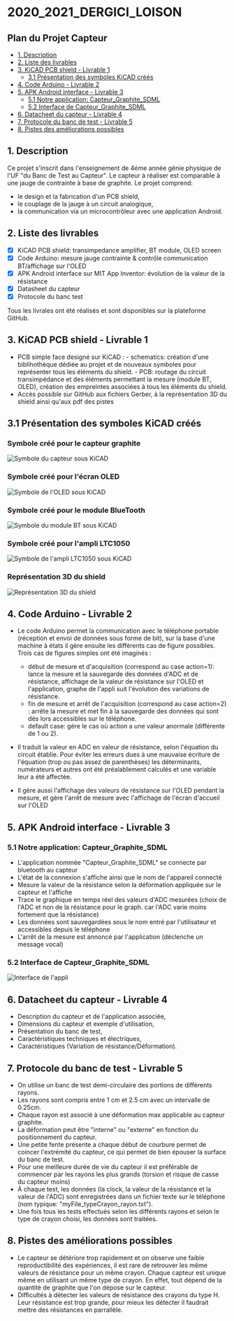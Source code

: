 # 2020_2021_DERGICI_LOISON


## Plan du Projet Capteur

  - [1. Description](#1-description)
  - [2. Liste des livrables](#2-liste-des-livrables)
  - [3. KiCAD PCB shield - Livrable 1](#3-kicad-pcb-shield---livrable-1)
    - [3.1 Présentation des symboles KiCAD créés](#31-présentation-des-symboles-kicad-créés)
  - [4. Code Arduino - Livrable 2](#4-code-arduino---livrable-2)
  - [5. APK Android interface - Livrable 3](#5-apk-android-interface---livrable-3)
    - [5.1 Notre application: Capteur_Graphite_SDML](#51-notre-application-capteur_graphite_sdml)
    - [5.2 Interface de Capteur_Graphite_SDML](#52-interface-de-capteur_graphite_sdml)
  - [6. Datacheet du capteur - Livrable 4](#6-datacheet-du-capteur---livrable-4)
  - [7. Protocole du banc de test - Livrable 5](#7-protocole-du-banc-de-test---livrable-5)
  - [8. Pistes des améliorations possibles](#8-pistes-des-améliorations-possibles)



## 1. Description 

Ce projet s'inscrit dans l'enseignement de 4éme année génie physique de l'UF "du Banc de Test au Capteur".
Le capteur à réaliser est comparable à une jauge de contrainte à base de graphite.
Le projet comprend:
 - le design et la fabrication d'un PCB shield, 
 - le couplage de la jauge à un circuit analogique, 
 - la communication via un microcontrôleur avec une application Android. 



## 2. Liste des livrables

- [x] KiCAD PCB shield: transimpedance amplifier, BT module, OLED screen
- [x] Code Arduino: mesure jauge contrainte & contrôle communication BT/affichage sur l'OLED
- [x] APK Android interface sur MIT App Inventor: évolution de la valeur de la résistance
- [x] Datasheet du capteur
- [x] Protocole du banc test

Tous les livrales ont été réalisés et sont disponibles sur la plateforme GitHub.


## 3. KiCAD PCB shield - Livrable 1

- PCB simple face designé sur KiCAD : 
       - schematics: création d'une biblihothèque dédiée au projet et de nouveaux symboles pour représenter tous les éléments du shield.
       - PCB: routage du circuit transimpédance et des éléments permettant la mesure (module BT, OLED), création des empreintes associées à tous les éléments du shield.
- Accès possible sur GitHub aux fichiers Gerber, à la représentation 3D du shield ainsi qu'aux pdf des pistes


## 3.1 Présentation des symboles KiCAD créés

### Symbole créé pour le capteur graphite
![Symbole du capteur sous KiCAD](Images/Symbole_Capteur_KiCAD.png)

### Symbole créé pour l'écran OLED
![Symbole de l'OLED sous KiCAD](Images/KiCAD_OLED.PNG)

### Symbole créé pour le module BlueTooth
![Symbole du module BT sous KiCAD](Images/KiCAD_ModuleBT.PNG)

### Symbole créé pour l'ampli LTC1050
![Symbole de l'ampli LTC1050 sous KiCAD](Images/KiCAD_Ampli.PNG)

### Représentation 3D du shield
![Représentation 3D du shield](Images/KiCAD_3D_Shield.png)




## 4. Code Arduino - Livrable 2

- Le code Arduino permet la communication avec le téléphone portable (réception et envoi de données sous forme de bit), sur la base d'une machine à états il gère ensuite les différents cas de figure possibles.
Trois cas de figures simples ont été imaginés :
   - début de mesure et d'acquisition (correspond au case action=1): lance la mesure et la sauvegarde des données d'ADC et de résistance, affichage de la valeur de résistance sur l'OLED et l'application, graphe de l'appli suit l'évolution des variations de résistance.
   - fin de mesure et arrêt de l'acquisition (correspond au case action=2) : arrête la mesure et met fin à la sauvegarde des données qui sont dès lors accessibles sur le téléphone.
   - default case: gère le cas où action a une valeur anormale (différente de 1 ou 2).
  
- Il traduit la valeur en ADC en valeur de résistance, selon l'équation du circuit établie. Pour éviter les erreurs dues à une mauvaise écriture de l'équation (trop ou pas assez de parenthèses) les déterminants, numérateurs et autres ont été préalablement calculés et une variable leur a été affectée.
- Il gère aussi l'affichage des valeurs de résistance sur l'OLED pendant la mesure, et gère l'arrêt de mesure avec l'affichage de l'écran d'accueil sur l'OLED



## 5. APK Android interface - Livrable 3


### 5.1 Notre application: Capteur_Graphite_SDML
- L'application nommée "Capteur_Graphite_SDML" se connecte par bluetooth au capteur 
- L'état de la connexion s'affiche ainsi que le nom de l'appareil connecté
- Mesure la valeur de la résistance selon la déformation appliquée sur le capteur et l'affiche
- Trace le graphique en temps réel des valeurs d'ADC mesurées (choix de l'ADC et non de la résistance pour le graph. car l'ADC varie moins fortement que la résistance)
- Les données sont sauvegardées sous le nom entré par l'utilisateur et accessibles depuis le téléphone 
- L'arrêt de la mesure est annoncé par l'application (déclenche un message vocal)

### 5.2 Interface de Capteur_Graphite_SDML

![Interface de l'appli](Images/Interface_App_MIT.png)



## 6. Datacheet du capteur - Livrable 4

- Description du capteur et de l'application associée,
- Dimensions du capteur et exemple d'utilisation,
- Présentation du banc de test,
- Caractéristiques techniques et électriques,
- Caractéristiques (Variation de résistance/Déformation).



## 7. Protocole du banc de test - Livrable 5

- On utilise un banc de test demi-circulaire des portions de différents rayons. 
- Les rayons sont compris entre 1 cm et 2.5 cm avec un intervalle de 0.25cm. 
- Chaque rayon est associé à une déformation max applicable au capteur graphite.
- La déformation peut être "interne" ou "externe" en fonction du positionnement du capteur. 
- Une petite fente présente a chaque début de courbure permet de coincer l'extrémité du capteur, ce qui permet de bien épouser la surface du banc de test. 
- Pour une meilleure durée de vie du capteur il est préférable de commencer par les rayons les plus grands (torsion et risque de casse du capteur moins)
- À chaque test, les données (la clock, la valeur de la résistance et la valeur de l'ADC) sont enregistrées dans un fichier texte sur le téléphone (nom typique: "myFile_typeCrayon_rayon.txt").
- Une fois tous les tests effectués selon les différents rayons et selon le type de crayon choisi, les données sont traitées.



## 8. Pistes des améliorations possibles

- Le capteur se détériore trop rapidement et on observe une faible reproductibilité des expériences, il est rare de retrouver les même valeurs de résistance pour un même crayon. Chaque capteur est unique même en utilisant un même type de crayon. En effet, tout dépend de la quantité de graphite que l'on dépose sur le capteur.  
- Difficultés à détecter les valeurs de résistance des crayons du type H. Leur résistance est trop grande, pour mieux les détecter il faudrait mettre des résistances en parrallèle. 
